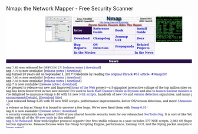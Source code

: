 Nmap: the Network Mapper - Free Security Scanner

![5a863eae6f1f049b316c9f749a13ca2a.jpg](../_resources/bbdb1c949237419698cc108e49a21272.jpg)